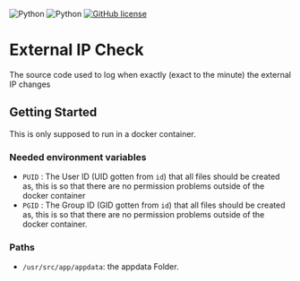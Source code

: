 ![Python](https://badgen.net/badge/language/Python/green)
![Python](https://badgen.net/badge/Python/3.10/green)
[![GitHub license](https://badgen.net/github/license/maxwai/external-ip-check)](LICENSE)

# External IP Check

The source code used to log when exactly (exact to the minute) the external IP changes

## Getting Started

This is only supposed to run in a docker container.

### Needed environment variables

- `PUID` : The User ID (UID gotten from `id`) that all files should be created as, this is so that there are no permission problems outside of the docker container
- `PGID` : The Group ID (GID gotten from `id`) that all files should be created as, this is so that there are no permission problems outside of the docker container.

### Paths

- `/usr/src/app/appdata`: the appdata Folder.